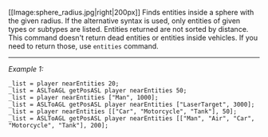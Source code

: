 [[Image:sphere_radius.jpg|right|200px]]
Finds entities inside a sphere with the given radius. If the alternative syntax is used, only entities of given types or subtypes are listed. Entities returned are not sorted by distance. This command doesn't return dead entities or entities inside vehicles. If you need to return those, use `entities` command.


---
*Example 1:*
```sqf
_list = player nearEntities 20;
_list = ASLToAGL getPosASL player nearEntities 50;
_list = player nearEntities ["Man", 1000];
_list = ASLToAGL getPosASL player nearEntities ["LaserTarget", 3000];
_list = player nearEntities [["Car", "Motorcycle", "Tank"], 50];
_list = ASLToAGL getPosASL player nearEntities [["Man", "Air", "Car", "Motorcycle", "Tank"], 200];
```